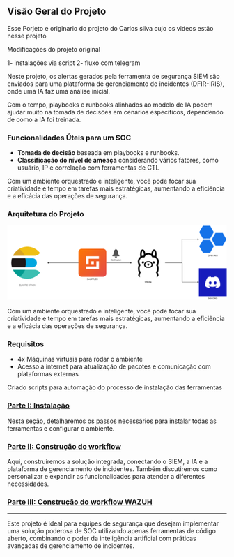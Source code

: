 
## Visão Geral do Projeto
Esse Porjeto e originario do projeto do Carlos silva cujo os videos estão nesse projeto 

Modificações do projeto original

1- instalações via script
2- fluxo com telegram

Neste projeto, os alertas gerados pela ferramenta de segurança SIEM são enviados para uma plataforma de gerenciamento de incidentes (DFIR-IRIS), onde uma IA faz uma análise inicial.

Com o tempo, playbooks e runbooks alinhados ao modelo de IA podem ajudar muito na tomada de decisões em cenários específicos, dependendo de como a IA foi treinada.

### Funcionalidades Úteis para um SOC

- **Tomada de decisão** baseada em playbooks e runbooks.
- **Classificação do nível de ameaça** considerando vários fatores, como usuário, IP e correlação com ferramentas de CTI.

Com um ambiente orquestrado e inteligente, você pode focar sua criatividade e tempo em tarefas mais estratégicas, aumentando a eficiência e a eficácia das operações de segurança.


### Arquitetura do Projeto
![Workflow](https://github.com/karellenn/analise-ia-logs/blob/main/IMG/diagrama.png)

Com um ambiente orquestrado e inteligente, você pode focar sua criatividade e tempo em tarefas mais estratégicas, aumentando a eficiência e a eficácia das operações de segurança.

### Requisitos
- 4x Máquinas virtuais para rodar o ambiente
- Acesso à internet para atualização de pacotes e comunicação com plataformas externas
  
Criado scripts para automação do processo de instalação das ferramentas 
### [Parte I: Instalação](https://github.com/karellenn/analise-ia-logs/tree/main/PARTE%201%20-%20INSTALACAO)

Nesta seção, detalharemos os passos necessários para instalar todas as ferramentas e configurar o ambiente.

### [Parte II: Construção do workflow](https://github.com/karellenn/analise-ia-logs/tree/main/PARTE%202%20-%20CONFIGURA%C3%87%C3%83O)
Aqui, construiremos a solução integrada, conectando o SIEM, a IA e a plataforma de gerenciamento de incidentes. Também discutiremos como personalizar e expandir as funcionalidades para atender a diferentes necessidades.

### [Parte III: Construção do workflow WAZUH](https://github.com/karellenn/analise-ia-logs/tree/main/PARTE%203%20-%20WAZUH)

---

Este projeto é ideal para equipes de segurança que desejam implementar uma solução poderosa de SOC utilizando apenas ferramentas de código aberto, combinando o poder da inteligência artificial com práticas avançadas de gerenciamento de incidentes.
